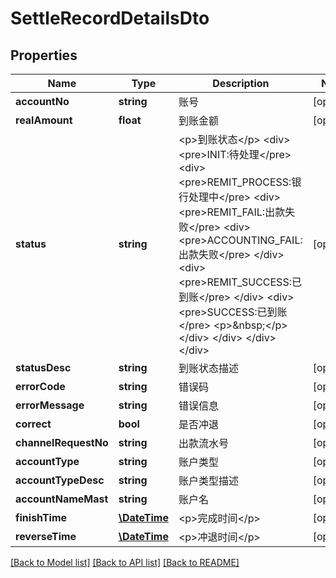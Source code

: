 # SettleRecordDetailsDto

## Properties
Name | Type | Description | Notes
------------ | ------------- | ------------- | -------------
**accountNo** | **string** | 账号 | [optional] 
**realAmount** | **float** | 到账金额 | [optional] 
**status** | **string** | &lt;p&gt;到账状态&lt;/p&gt; &lt;div&gt; &lt;pre&gt;INIT:待处理&lt;/pre&gt; &lt;div&gt; &lt;pre&gt;REMIT_PROCESS:银行处理中&lt;/pre&gt; &lt;div&gt; &lt;pre&gt;REMIT_FAIL:出款失败&lt;/pre&gt; &lt;div&gt; &lt;pre&gt;ACCOUNTING_FAIL:出款失败&lt;/pre&gt; &lt;/div&gt; &lt;div&gt; &lt;pre&gt;REMIT_SUCCESS:已到账&lt;/pre&gt; &lt;/div&gt; &lt;div&gt; &lt;pre&gt;SUCCESS:已到账&lt;/pre&gt; &lt;p&gt;&amp;nbsp;&lt;/p&gt; &lt;/div&gt; &lt;/div&gt; &lt;/div&gt; &lt;/div&gt; | [optional] 
**statusDesc** | **string** | 到账状态描述 | [optional] 
**errorCode** | **string** | 错误码 | [optional] 
**errorMessage** | **string** | 错误信息 | [optional] 
**correct** | **bool** | 是否冲退 | [optional] 
**channelRequestNo** | **string** | 出款流水号 | [optional] 
**accountType** | **string** | 账户类型 | [optional] 
**accountTypeDesc** | **string** | 账户类型描述 | [optional] 
**accountNameMast** | **string** | 账户名 | [optional] 
**finishTime** | [**\DateTime**](\DateTime.md) | &lt;p&gt;完成时间&lt;/p&gt; | [optional] 
**reverseTime** | [**\DateTime**](\DateTime.md) | &lt;p&gt;冲退时间&lt;/p&gt; | [optional] 

[[Back to Model list]](../README.md#documentation-for-models) [[Back to API list]](../README.md#documentation-for-api-endpoints) [[Back to README]](../README.md)


